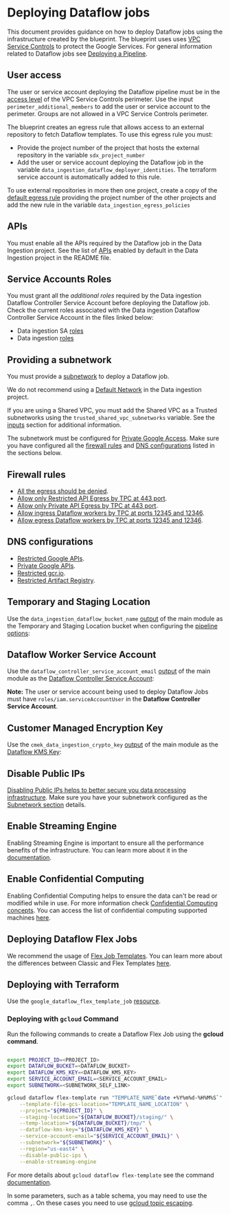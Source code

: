 # Deploying Dataflow jobs

This document provides guidance on how to deploy Dataflow jobs using the infrastructure created by the blueprint.
The blueprint uses uses [VPC Service Controls](https://cloud.google.com/vpc-service-controls/docs/service-perimeters) to protect the Google Services.
For general information related to Dataflow jobs see [Deploying a Pipeline](https://cloud.google.com/dataflow/docs/guides/deploying-a-pipeline).

## User access

The user or service account deploying the Dataflow pipeline must be in the [access level](https://cloud.google.com/access-context-manager/docs/create-basic-access-level#members-example) of the VPC Service Controls perimeter.
Use the input `perimeter_additional_members` to add the user or service account to the perimeter. Groups are not allowed in a VPC Service Controls perimeter.

The blueprint creates an egress rule that allows access to an external repository to fetch Dataflow templates.
To use this egress rule you must:
- Provide the project number of the project that hosts the external repository in the variable `sdx_project_number`
- Add the user or service account deploying the Dataflow job in the variable `data_ingestion_dataflow_deployer_identities`. The terraform service account is automatically added to this rule.

To use external repositories in more then one project, create a copy of the [default egress rule](https://github.com/GoogleCloudPlatform/terraform-google-secured-data-warehouse-onprem-ingest/blob/621bb4bd1f1556e7341951043cda47a4877ecb8b/service_control.tf#L171-L194) providing the project number of the other projects and add the new rule in the variable `data_ingestion_egress_policies`

## APIs

You must enable all the APIs required by the Dataflow job in the Data Ingestion project.
See the list of [APIs](../README.md#apis) enabled by default in the Data Ingestion project in the README file.

## Service Accounts Roles

You must grant all the *additional roles* required by the Data ingestion Dataflow Controller Service Account before deploying the Dataflow job.
Check the current roles associated with the Data ingestion Dataflow Controller Service Account in the files linked below:

- Data ingestion SA [roles](../modules/data-ingestion-sa/main.tf)
- Data ingestion [roles](../modules/data-ingestion/iam.tf)

## Providing a subnetwork

You must provide a [subnetwork](https://cloud.google.com/dataflow/docs/guides/specifying-networks#specifying_a_network_and_a_subnetwork)
to deploy a Dataflow job.

We do not recommend using a [Default Network](https://cloud.google.com/vpc/docs/vpc#default-network) in the Data ingestion project.

If you are using a Shared VPC, you must add the Shared VPC as a Trusted subnetworks using the `trusted_shared_vpc_subnetworks` variable. See the [inputs](../README.md#inputs) section for additional information.

The subnetwork must be configured for [Private Google Access](https://cloud.google.com/vpc/docs/configure-private-google-access).
Make sure you have configured all the [firewall rules](#firewall-rules) and [DNS configurations](#dns-configurations) listed in the sections below.

## Firewall rules

- [All the egress should be denied](https://cloud.google.com/vpc-service-controls/docs/set-up-private-connectivity#configure-firewall).
- [Allow only Restricted API Egress by TPC at 443 port](https://cloud.google.com/vpc-service-controls/docs/set-up-private-connectivity#configure-firewall).
- [Allow only Private API Egress by TPC at 443 port](https://cloud.google.com/vpc-service-controls/docs/set-up-private-connectivity#configure-firewall).
- [Allow ingress Dataflow workers by TPC at ports 12345 and 12346](https://cloud.google.com/dataflow/docs/guides/routes-firewall#example_firewall_ingress_rule).
- [Allow egress Dataflow workers by TPC at ports 12345 and 12346](https://cloud.google.com/dataflow/docs/guides/routes-firewall#example_firewall_egress_rule).

## DNS configurations

- [Restricted Google APIs](https://cloud.google.com/vpc-service-controls/docs/set-up-private-connectivity#configure-routes).
- [Private Google APIs](https://cloud.google.com/vpc/docs/configure-private-google-access).
- [Restricted gcr.io](https://cloud.google.com/vpc-service-controls/docs/set-up-gke#configure-dns).
- [Restricted Artifact Registry](https://cloud.google.com/vpc-service-controls/docs/set-up-gke#configure-dns).

## Temporary and Staging Location

Use the `data_ingestion_dataflow_bucket_name` [output](../README.md#outputs) of the main module as the Temporary and Staging Location bucket when configuring the
[pipeline options](https://cloud.google.com/dataflow/docs/guides/setting-pipeline-options#setting_required_options):

## Dataflow Worker Service Account

Use the  `dataflow_controller_service_account_email` [output](../README.md#outputs) of the main module as the
[Dataflow Controller Service Account](https://cloud.google.com/dataflow/docs/concepts/security-and-permissions#specifying_a_user-managed_worker_service_account):

__Note:__ The user or service account being used to deploy Dataflow Jobs must have `roles/iam.serviceAccountUser` in the **Dataflow Controller Service Account**.

## Customer Managed Encryption Key

Use the `cmek_data_ingestion_crypto_key` [output](../README.md#outputs) of the main module as the [Dataflow KMS Key](https://cloud.google.com/dataflow/docs/guides/customer-managed-encryption-keys):

## Disable Public IPs

[Disabling Public IPs helps to better secure you data processing infrastructure](https://cloud.google.com/dataflow/docs/guides/routes-firewall#turn_off_external_ip_address).
Make sure you have your subnetwork configured as the [Subnetwork section](#subnetwork) details.

## Enable Streaming Engine

Enabling Streaming Engine is important to ensure all the performance benefits of the infrastructure. You can learn more about it in the [documentation](https://cloud.google.com/dataflow/docs/guides/deploying-a-pipeline#streaming-engine).

## Enable Confidential Computing

Enabling Confidential Computing helps to ensure the data can't be read or modified while in use. For more information check [Confidential Computing concepts](https://cloud.google.com/confidential-computing/confidential-vm/docs/confidential-vm-overview).
You can access the list of confidential computing supported machines [here](https://cloud.google.com/confidential-computing/confidential-vm/docs/supported-configurations).

## Deploying Dataflow Flex Jobs

We recommend the usage of [Flex Job Templates](https://cloud.google.com/dataflow/docs/guides/templates/using-flex-templates).
You can learn more about the differences between Classic and Flex Templates [here](https://cloud.google.com/dataflow/docs/concepts/dataflow-templates#evaluating-which-template-type-to-use).

## Deploying with Terraform

Use the `google_dataflow_flex_template_job` [resource](https://registry.terraform.io/providers/hashicorp/google/latest/docs/resources/dataflow_flex_template_job.html).

### Deploying with `gcloud` Command

Run the following commands to create a Dataflow Flex Job using the **gcloud command**.

```sh

export PROJECT_ID=<PROJECT_ID>
export DATAFLOW_BUCKET=<DATAFLOW_BUCKET>
export DATAFLOW_KMS_KEY=<DATAFLOW_KMS_KEY>
export SERVICE_ACCOUNT_EMAIL=<SERVICE_ACCOUNT_EMAIL>
export SUBNETWORK=<SUBNETWORK_SELF_LINK>

gcloud dataflow flex-template run "TEMPLATE_NAME`date +%Y%m%d-%H%M%S`" \
    --template-file-gcs-location="TEMPLATE_NAME_LOCATION" \
    --project="${PROJECT_ID}" \
    --staging-location="${DATAFLOW_BUCKET}/staging/" \
    --temp-location="${DATAFLOW_BUCKET}/tmp/" \
    --dataflow-kms-key="${DATAFLOW_KMS_KEY}" \
    --service-account-email="${SERVICE_ACCOUNT_EMAIL}" \
    --subnetwork="${SUBNETWORK}" \
    --region="us-east4" \
    --disable-public-ips \
    --enable-streaming-engine

```

For more details about `gcloud dataflow flex-template` see the command [documentation](https://cloud.google.com/sdk/gcloud/reference/dataflow/flex-template/run).

In some parameters, such as a table schema, you may need to use the comma `,`. On these cases you need to use [gcloud topic escaping](https://cloud.google.com/sdk/gcloud/reference/topic/escaping).
